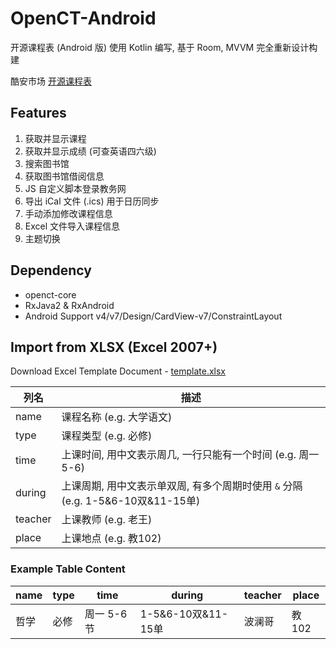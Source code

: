 # OpenCT-Android

开源课程表 (Android 版) 使用 Kotlin 编写, 基于 Room, MVVM 完全重新设计构建

酷安市场 [开源课程表](http://www.coolapk.com/apk/cc.metapro.openct)

## Features

1. 获取并显示课程
1. 获取并显示成绩 (可查英语四六级)
1. 搜索图书馆
1. 获取图书馆借阅信息
1. JS 自定义脚本登录教务网
1. 导出 iCal 文件 (.ics) 用于日历同步
1. 手动添加修改课程信息
1. Excel 文件导入课程信息
1. 主题切换

## Dependency

- openct-core
- RxJava2 & RxAndroid
- Android Support v4/v7/Design/CardView-v7/ConstraintLayout

## Import from XLSX (Excel 2007+)

Download Excel Template Document - <a href="./template.xlsx?raw=true">template.xlsx</a>

|列名|描述|
|----|----|
|name|课程名称 (e.g. 大学语文)|
|type|课程类型 (e.g. 必修)|
|time|上课时间, 用中文表示周几, 一行只能有一个时间 (e.g. 周一5-6)|
|during|上课周期, 用中文表示单双周, 有多个周期时使用 `&` 分隔 (e.g. 1-5&6-10双&11-15单)|
|teacher|上课教师 (e.g. 老王)|
|place|上课地点 (e.g. 教102)|

### Example Table Content

|name|type|time|during|teacher|place|
|----|----|----|-----|----|----|
|哲学|必修|周一 5-6节|1-5&6-10双&11-15单|波澜哥|教102|
